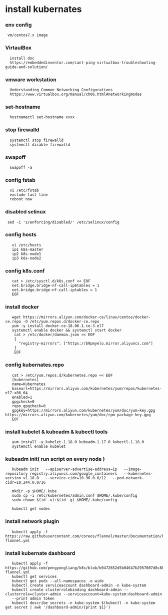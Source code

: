  # install kubernates
   ### env config
     vm/centos7.x image
   ### VirtaulBox
      install doc
      https://embeddedinventor.com/cant-ping-virtualbox-troubleshooting-guide-and-solution/
   ### vmware workstation
      Understanding Common Networking Configurations
      https://www.virtualbox.org/manual/ch06.html#networkingmodes
   ### set-hostname
      hostnamectl set-hostname xxxx
   ### stop firewalld
      systemctl stop firewalld
      systemctl disable firewalld
   ### swapoff
      swapoff -a
   ### config fstab
      vi /etc/fstab
      exclude last line
      reboot now
   ### disabled selinux
     sed -i 's/enforcing/disabled/' /etc/selinux/config
   ### config hosts
       vi /etc/hosts 
       ip1 k8s-master
       ip2 k8s-node1
       ip3 k8s-node2
   ### config k8s.conf
       cat > /etc/sysctl.d/k8s.conf << EOF
       net.bridge.bridge-nf-call-ip6tables = 1
       net.bridge.bridge-nf-call-iptables = 1
       EOF
   ### install docker
       wget https://mirrors.aliyun.com/docker-ce/linux/centos/docker-ce.repo -O /etc/yum.repos.d/docker-ce.repo
       yum -y install docker-ce-18.06.1.ce-3.el7
       systemctl enable docker && systemctl start docker
        cat > /etc/docker/daemon.json << EOF
        {
          "registry-mirrors": ["https://b9pmyelo.mirror.aliyuncs.com"]
        }
        EOF
   ### config kubernates.repo
       cat > /etc/yum.repos.d/kubernetes.repo << EOF
       [kubernetes]
       name=Kubernetes
       baseurl=https://mirrors.aliyun.com/kubernetes/yum/repos/kubernetes-el7-x86_64
       enabled=1
       gpgcheck=0
       repo_gpgcheck=0
       gpgkey=https://mirrors.aliyun.com/kubernetes/yum/doc/yum-key.gpg https://mirrors.aliyun.com/kubernetes/yum/doc/rpm-package-key.gpg
       EOF
   ### install kubelet & kubeadm & kubectl tools
       yum install -y kubelet-1.18.0 kubeadm-1.17.0 kubectl-1.18.0
       systemctl enable kubelet
   ### kubeadm init( run script on every node )
       kubeadm init   --apiserver-advertise-address=ip   --image-repository registry.aliyuncs.com/google_containers   --kubernetes-version v1.18.0   --service-cidr=10.96.0.0/12   --pod-network-cidr=10.244.0.0/16
       
       mkdir -p $HOME/.kube
       sudo cp -i /etc/kubernetes/admin.conf $HOME/.kube/config
       sudo chown $(id -u):$(id -g) $HOME/.kube/config
       
       kubectl get nodes
   ### install network plugin
       kubectl apply -f https://raw.githubusercontent.com/coreos/flannel/master/Documentation/kube-flannel.yml
   ### install kubernate dashboard
       kubectl apply -f https://github.com/pengyongliang/k8s/blob/b9472652d5b84647b2957087d8c88d8b33b06797/kube-flannel.yml
       kubectl get services
       kubectl get pods --all-namespaces -o wide
       kubectl create serviceaccount dashboard-admin -n kube-system
       kubectl create clusterrolebinding dashboard-admin --clusterrole=cluster-admin --serviceaccount=kube-system:dashboard-admin
       --print admin token
       kubectl describe secrets -n kube-system $(kubectl -n kube-system get secret | awk '/dashboard-admin/{print $1}')
